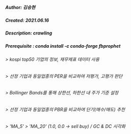 #####    Author: 김승현                         
#####    Created: 2021.06.16
#####    Description: crawling
#####    Prerequisite : conda install -c conda-forge fbprophet                                                                 
######    > kospi top50 기업의 정보, 재무제표 데이터 사용
######    > 선정 기업과 동일업종의 PER을 비교하여 저평가, 고평가 판단
######    > Bollinger Bands를 통해 상한선, 하한선 내 주가 기준 설정
######    > 선정 기업과 동일업종의 PBR을 비교하여 단기(매수/매도) 추천
######    > 'MA_5' > 'MA_20' (1.0, 0.0 -> sell buy) / GC & DC 시각화 